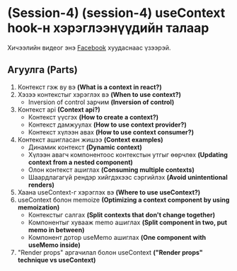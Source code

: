 # (Session-4) (session-4) useContext hook-н хэрэглээнүүдийн талаар

Хичээлийн видеог энэ [Facebook](https://www.facebook.com/React-JS-live-%D1%85%D1%8D%D0%BB%D1%8D%D0%BB%D1%86%D2%AF%D2%AF%D0%BB%D1%8D%D0%B3-101628288452147) хуудаснаас үзээрэй.

## Агуулга **(Parts)**

1. Контекст гэж ву вэ **(What is a context in react?)**
2. Хэзээ контекстыг хэрэглэх вэ **(When to use context?)**
   - Inversion of control зарчим **(Inversion of control)**
3. Контекст api **(Context api?)**
   - Контекст үүсгэх **(How to create a context?)**
   - Контекст дамжуулах **(How to use context provider?)**
   - Контекст хүлээн авах **(How to use context consumer?)**
4. Контекст ашигласан жишээ **(Context examples)**
   - Динамик контекст **(Dynamic context)**
   - Хүлээн авагч компонентоос контекстын утгыг өөрчлөх **(Updating context from a nested component)**
   - Олон контекст ашиглах **(Consuming multiple contexts)**
   - Шаардлагагүй рендэр хийгдэхээс сэргийлэх **(Avoid unintentional renders)**
5. Хаана useContext-г хэрэглэх вэ **(Where to use useContext?)**
6. useContext болон memoize **(Optimizing a context component by using memoization)**
   - Контекстыг салгах **(Split contexts that don't change together)**
   - Компонентыг хувааж memo ашиглах **(Split component in two, put memo in between)**
   - Компонент дотор useMemo ашиглах **(One component with useMemo inside)**
7. "Render props" аргачилал болон useContext **("Render props" technique vs useContext)**
